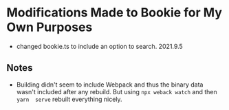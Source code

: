 # Modifications Made to Bookie for My Own Purposes

- changed bookie.ts to include an option to search. 2021.9.5


## Notes

- Building didn't seem to include Webpack and thus the binary data wasn't 
included after any rebuild. But using `npx weback watch` and then `yarn 
serve` rebuilt everything nicely.
